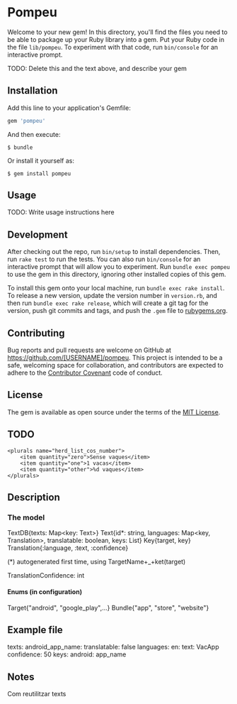 # Pompeu

Welcome to your new gem! In this directory, you'll find the files you need to be able to package up your Ruby library into a gem. Put your Ruby code in the file `lib/pompeu`. To experiment with that code, run `bin/console` for an interactive prompt.

TODO: Delete this and the text above, and describe your gem

## Installation

Add this line to your application's Gemfile:

```ruby
gem 'pompeu'
```

And then execute:

    $ bundle

Or install it yourself as:

    $ gem install pompeu

## Usage

TODO: Write usage instructions here

## Development

After checking out the repo, run `bin/setup` to install dependencies. Then, run `rake test` to run the tests. You can also run `bin/console` for an interactive prompt that will allow you to experiment. Run `bundle exec pompeu` to use the gem in this directory, ignoring other installed copies of this gem.

To install this gem onto your local machine, run `bundle exec rake install`. To release a new version, update the version number in `version.rb`, and then run `bundle exec rake release`, which will create a git tag for the version, push git commits and tags, and push the `.gem` file to [rubygems.org](https://rubygems.org).

## Contributing

Bug reports and pull requests are welcome on GitHub at https://github.com/[USERNAME]/pompeu. This project is intended to be a safe, welcoming space for collaboration, and contributors are expected to adhere to the [Contributor Covenant](http://contributor-covenant.org) code of conduct.


## License

The gem is available as open source under the terms of the [MIT License](http://opensource.org/licenses/MIT).

## TODO

    <plurals name="herd_list_cos_number">
        <item quantity="zero">Sense vaques</item>
        <item quantity="one">1 vacas</item>
        <item quantity="other">%d vaques</item>
    </plurals>

## Description

### The model
TextDB{texts: Map<key: Text>}
Text{id*: string, languages: Map<key, Translation>, translatable: boolean, keys: List<Key>}
Key{target, key}
Translation{:language, :text, :confidence}

(*) autogenerated first time, using TargetName+_+ket(target)

TranslationConfidence: int

#### Enums (in configuration)
Target{"android", "google_play",...}
Bundle{"app", "store", "website"}

## Example file
texts:
  android_app_name:
    translatable: false
    languages:
      en:
        text: VacApp
        confidence: 50
    keys:
      android: app_name



## Notes
Com reutilitzar texts

